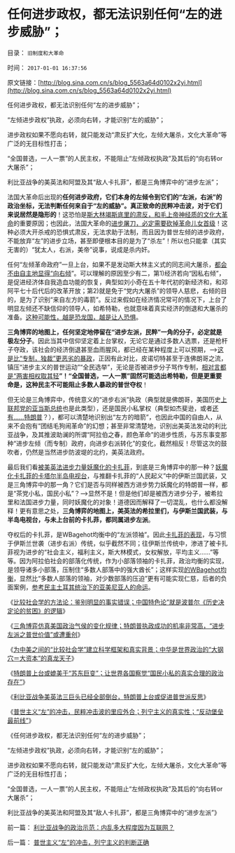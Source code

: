 # 任何进步政权，都无法识别任何“左的进步威胁”；

目录： `旧制度和大革命` 

时间： `2017-01-01 16:37:56` 

原文链接：[http://blog.sina.com.cn/s/blog_5563a64d0102x2yi.html](http://blog.sina.com.cn/s/blog_5563a64d0102x2yi.html)

任何进步政权，都无法识别任何“左的进步威胁”；

“左倾进步政权”执政，必须向右转，才能识别“左的威胁”；

进步政权如果不愿向右转，就只能发动“肃反扩大化，左倾大屠杀，文化大革命”等广泛的无目标性打击；

“全国普选，一人一票”的人民主权，不能阻止“左倾政权执政”及其后的“向右转or大屠杀”；

利比亚战争的美英法和阿盟及其“敌人卡扎菲”，都是三角博弈中的“进步左派”；

法国大革命后出现的**任何进步政府，它们本身的左倾令到它们的“左派，右派”的政治坐标，无法判断任何来自于“左的威胁”。真正致命的民粹冲击波，对于它们来说居然是隐形的**！这恐怕是[斯大林竭斯底里的肃反，和毛上帝神经质的文化大革命](../../../2014/1/4/公有制社会“杀鸡儆猴的法家”和“扩大镇压的肃反”的政治必要性.md)的重要原因；也因此，法国大革命的[进步屠刀，必定需要砍掉革命儿女首级](../../../2012/2/4/“革命儿女”的悲鸣，社会的悲哀，民族的悲剧！.md)！这种必须大开杀戒的恐惧式肃反，无法求助于法制，而且因为普世左倾的进步政府，不能放弃“左”的进步立场，甚至即便根本目的是为了“杀左”！所以也只能拿（其实无害的）“犹太人，右派，美帝”说事，说成是杀内奸。

任何“左倾革命政府”一旦上台，如果不是发动斯大林主义式的同志间大屠杀，[都会不由自主地显得“向右倾](../../../2009/8/29/当权者不可能是太左.md)”。可以理解的原因至少有二，第1)经济若向“因私右倾”，是促进经济体自我造血功能的恢复，典型如刘小奇在五十年代初的新经济和，和邓阿平七十后代后的改革开放；第2)就是免于“党内大屠杀”的领导人慈悲，右倾的目的，是为了识别“来自左方的毒箭”。反过来假如在经济情况常可的情况下，上台了明显左倾还不缺信仰的领导人，如希特勒，也就意味着真实经济的倒退和大屠杀的准备。[这种可能性，越是恐龙国，越是让人恐惧](http://darthvad.blog.163.com/blog/static/533994702016911103236430/)。

**三角博弈的地图上，任何坚定地停留在“进步左派，民粹”一角的分子，必定就是极左分子**。因此当其中信仰坚定着上台掌权，无论它是通过多数人选票，还是枪杆子夺政，该社会的经济倒退甚至血雨腥风，都已经在某种程度上可以预期，——>[这是比“专制，独裁”更恶劣的暴政](../../../2013/9/1/专制不等价极权,大革命总是等价于极权主义.md)，正因有此对比，皮诺切特甚至于连佛朗哥之流，镇压“进步主义的普世运动”“全民选举”，无论是否被进步分子骂作专制，[相对言都是“两害相权取其轻](../../../2011/6/4/最不坏定律：没有最坏的，只有更坏的.md)**”！“全国普选，一人一票”固然可能选出希特勒，但是更重要命是，这种民主不可能阻止多数人暴政的普世夺权**！

但无论是三角博弈中，传统意义的“进步右派”执政（典型就是佛朗哥，美国历史[上联邦党的亚当斯总统](../../../2015/4/9/邹忌定律中的约翰.亚当斯的“专制，独裁”.md)也是此类型），还是国民小私掌权（典型如杰斐逊，或者[还有……特朗普](http://darthvad.blog.sohu.com/323302190.html)？），都可以清楚地识别出“左方的暗箭”，也因此中国的自由人，从来不会抱有“团结毛狗闹革命”的幻想；甚至非常清楚地，识别出美英法发动的利比亚战争，及其推波助澜的所谓“阿拉伯之春，颜色革命”的进步性质，与苏东事变那种“进步左倾（而专制）政府，向进步右派转化”的变化，截然相反！尽管这次的鼓吹者，仍然是当然进步防波堤的北约，美英法政府。

最后我们看[被美英法进步力量妖魔化的卡扎菲](https://wp.me/p1tcNC-6Z)，到底是三角博弈中的那一种？[妖魔化卡扎菲的卡塔尔半岛电视台](../../../2011/4/22/卡扎菲的雇佣军和利比亚的户籍制度.md)，与推翻卡扎菲的“人民起义”中的伊斯兰国武装，又是三角博弈中的那一角？它们是否与同样被西方进步势力妖魔化的特朗普一样，都是“茶党小私，国民小私”？——>显然不是！但是他们却是被西方进步分子，被希拉里和法国进步力量，同时妖魔化的对象！道德因而解释了一切混乱，也什么都没解释！更有意思之处，**三角博弈的地图上，美英法的希拉里们，与伊斯兰国武装，与半岛电视台，与未上台前的卡扎菲，都同属进步左派**。

夺权后的卡扎菲，是WBagehot均衡中的“左派领袖”。因此[卡扎菲的表现](../../../2011/3/24/卡扎菲行为容易理解.md)，与习惯于伊斯兰世袭（进步右派）传统，似乎截然不同；往伊斯兰传统中，渗进了被卡扎菲视为进步的“社会主义，福利主义，斯大林模式，女权解放，平均主义……”等等。因为阿拉伯社会的部落化传统，作为小部落领袖的卡扎菲，政治均衡的实现，是领导诸多小部落，压制住“多数人部落中的强大酋长”；这样实现[的WBagehot均衡](../../../2016/11/27/均衡动乱三角定理：国民主权均衡，WBagehot均衡，或乱世无均衡，.md)，显然比“多数人部落的领袖，对少数部落的压迫”更有可能实现仁慈，后者的负面案例，[参考民主土耳其统治下的亚美尼亚人的命运](../../../2016/1/31/阶级斗争，宗教战争，种族清洗，与侵略者几乎无关.md)。

《[比较社会学的方法论：鉴别明显的事实错误；中国特色论”就是波普尔《历史决定论的贫困》的逻辑](../../../2016/12/24/波普尔《历史决定论的贫困》，和比较社会学.md)》

《[三角博弈仿真美国政治气侯的变化规律；特朗普执政成功的机率非常高，“进步左派之普世价值”或遭重创](../../../2016/12/25/三角博弈仿真美国政治气侯的变化规律；.md)》

《[为中美之间的“比较社会学”建立科学框架和真实背景；](../../../2016/12/27/为中美之间的“比较社会学”建立科学框架和真实背景；.md)[中华是世界政治的“大钢穴＝大资本”的真龙天子](../../../2016/12/27/为中美之间的“比较社会学”建立科学框架和真实背景；.md)》

《[特朗普上台或媲美于“苏东巨变”；让世界各国察觉“国民小私的真实合理的政治存在”](../../../2016/12/28/特朗普上台，对世界各国影响，或媲美于“苏东巨变”；.md)》

《[利比亚战争美英法三巨头已经全部倒台，特朗普上台或促进普世派反思](../../../2016/12/30/利比亚战争三巨头全部倒台，特朗普上台或促进反思.md)》

《[普世主义“左”的冲击，民粹冲击波的里应外合；列宁主义的真实性；“反动堡垒最前线”](../../../2016/12/31/普世主义“左”的冲击，列宁主义的判断正确.md)》

《任何进步政权，都无法识别任何“左的进步威胁”；

“左倾进步政权”执政，必须向右转，才能识别“左的威胁”；

进步政权如果不愿向右转，就只能发动“肃反扩大化，左倾大屠杀，文化大革命”等广泛的无目标性打击；

“全国普选，一人一票”的人民主权，不能阻止“左倾政权执政”及其后的“向右转or大屠杀”；

利比亚战争的美英法和阿盟及其“敌人卡扎菲”，都是三角博弈中的“进步左派”》

前一篇： [利比亚战争的政治示范：内乱多大程度因为互联网？](../../../2017/1/2/利比亚战争的政治示范：内乱多大程度因为互联网？.md)

后一篇： [普世主义“左”的冲击，列宁主义的判断正确](../../../2016/12/31/普世主义“左”的冲击，列宁主义的判断正确.md)

